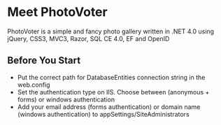 # Meet PhotoVoter
PhotoVoter is a simple and fancy photo gallery written in .NET 4.0 using jQuery, CSS3, MVC3, Razor, SQL CE 4.0, EF and OpenID

## Before You Start
* Put the correct path for DatabaseEntities connection string in the web.config
* Set the authentication type on IIS. Choose between (anonymous + forms) or windows authentication
* Add your email address (forms authentication) or domain name (windows authentication) to appSettings/SiteAdministrators